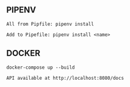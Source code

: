## PIPENV
``All from Pipfile: pipenv install``

``Add to Pipefile: pipenv install <name>``

## DOCKER
``docker-compose up --build``

``API available at http://localhost:8080/docs``